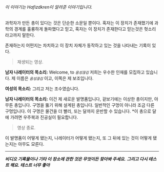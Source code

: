 ###### 이 이야기는 Hafizdkren이 알려준 이야기입니다.

과학자가 만든 총이 있다는 것은 단순한 소문일 뿐이다.
혹자는 이 장치가 존재했기에 과학의 경계를 훌륭하게 돌파했다고 믿고, 혹자는 이 장치가 존재한다고 믿는것은 헛소리라고까지 말한다.

존재하는지 어떤지는 차치하고 이 장치 자체가 동작하고 있는 것을 나타내는 기록이 있다.

>재생되는 영상.

**남자 나레이터의 목소리:** Welcome, to *`음성끊김`* 저희는 우수한 인재를 모집하고 있습니다.
        제 이름은 *`음성끊김`* 이고, 이쪽은 제 보조입니다.

**여성의 목소리:** 그리고 저는 조수였습니다.

**남자 나레이터의 목소리:**  이건 제 새로운 발명품입니다, 겉보기에는 이상한 총이지만, 아무튼 총입니다.
    구멍을 뚫기 위해 설계된 총입니다.
    일반적인 구멍이 아니라 조금 다른 구멍입니다. 이 구멍은 물건을 더 빨리, 또는 달까지 운반할 수 있습니다.
    *이 총으로 달에 가려면 우주복과 진공실이 필요합니다.

>영상 종료.

이 발명품이 어떻게 됐는지, 나레이터가 어떻게 됐는지, 또 그 뒤에 있는 것이 어떻게 됐는지는 아무도 모른다.

___

***비디오 기록물이나 기타 이 장소에 관한 것은 무엇이든 찾아봐 주세요.***
***그리고 다시 테스트 해요. 테스트 너무 좋아***

